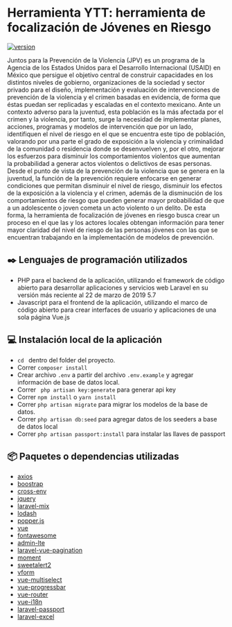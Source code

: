 # Herramienta YTT: herramienta de focalización de Jóvenes en Riesgo
[![version](https://img.shields.io/badge/versi%C3%B3n-1.0.0--alpha-blue.svg)](https://semver.org)

Juntos para la Prevención de la Violencia (JPV) es un programa de la Agencia de los Estados Unidos para el Desarrollo Internacional (USAID) en México que persigue el objetivo central de construir capacidades en los distintos niveles de gobierno, organizaciones de la sociedad y sector privado para el diseño, implementación y evaluación de intervenciones de prevención de la violencia y el crimen basadas en evidencia, de forma que éstas puedan ser replicadas y escaladas en el contexto
mexicano.
Ante un contexto adverso para la juventud, esta población es la más afectada por el crimen y la violencia, por tanto, surge la necesidad de implementar planes, acciones, programas y modelos de intervención que por un lado, identifiquen el nivel de riesgo en el que se encuentra este tipo de población, valorando por una parte el grado de exposición a la violencia y criminalidad de la comunidad o residencia donde se desenvuelven y, por el otro, mejorar los esfuerzos para disminuir los comportamientos violentos que aumentan la probabilidad a generar actos violentos o delictivos de esas personas.
Desde el punto de vista de la prevención de la violencia que se genera en la juventud, la función de la prevención requiere enfocarse en generar condiciones que permitan disminuir el nivel de riesgo, disminuir los efectos de la exposición a la violencia y el crimen, además de la disminución de los comportamientos de riesgo que pueden generar mayor probabilidad de que a un adolescente o
joven cometa un acto violento o un delito.
De esta forma, la herramienta de focalización de jóvenes en riesgo busca crear un proceso en el que las y los actores locales obtengan información para tener mayor claridad del nivel de riesgo de las personas jóvenes con las que se encuentran trabajando en la implementación de modelos de prevención.

## :black_nib: Lenguajes de programación utilizados

* PHP para el backend de la aplicación, utilizando el framework de código abierto para desarrollar aplicaciones y servicios web Laravel en su versión más reciente al 22 de marzo de 2019 5.7
* Javascript para el frontend de la aplicación, utilizando el marco de código abierto para crear interfaces de usuario y aplicaciones de una sola página Vue.js


## :computer: Instalación local de la aplicación

* `cd ` dentro del folder del proyecto.
* Correr ` composer install `
* Crear archivo `.env` a partir del archivo `.env.example` y agregar información de base de datos local.
* Correr ` php artisan key:generate` para generar api key
* Correr ` npm install ` o  ` yarn install `
* Correr ` php artisan migrate ` para migrar los modelos de la base de datos.
* Correr ` php artisan db:seed ` para agregar datos de los seeders a base de datos local
* Correr ` php artisan passport:install ` para instalar las llaves de passport

## 📦 Paquetes o dependencias utilizadas

* [axios](https://github.com/axios/axios)
* [boostrap](https://getbootstrap.com/docs/4.0/getting-started/introduction/)
* [cross-env](https://www.npmjs.com/package/cross-env)
* [jquery](https://jquery.com/)
* [laravel-mix](https://laravel.com/docs/5.8/mix)
* [lodash](https://lodash.com/)
* [popper.js](https://popper.js.org/index.html)
* [vue](https://vuejs.org/)
* [fontawesome](https://fontawesome.com/)
* [admin-lte](https://adminlte.io/themes/dev/AdminLTE/index.html)
* [laravel-vue-pagination](https://github.com/gilbitron/laravel-vue-pagination)
* [moment](https://momentjs.com/)
* [sweetalert2](https://sweetalert2.github.io/)
* [vform](https://github.com/cretueusebiu/vform)
* [vue-multiselect](https://vue-multiselect.js.org/)
* [vue-progressbar](https://github.com/hilongjw/vue-progressbar)
* [vue-router](https://router.vuejs.org/)
* [vue-i18n](http://kazupon.github.io/vue-i18n/)
* [laravel-passport](https://laravel.com/docs/5.8/passport)
* [laravel-excel](https://laravel-excel.com/)
